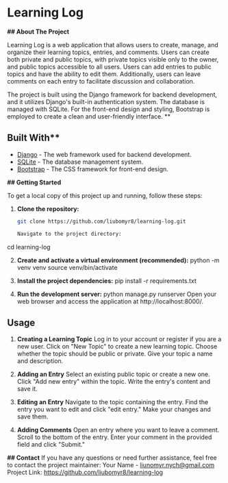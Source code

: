 # Learning Log

**## About The Project**

Learning Log is a web application that allows users to create, manage, and organize their learning topics, entries, and comments. Users can create both private and public topics, with private topics visible only to the owner, and public topics accessible to all users. Users can add entries to public topics and have the ability to edit them. Additionally, users can leave comments on each entry to facilitate discussion and collaboration.

The project is built using the Django framework for backend development, and it utilizes Django's built-in authentication system. The database is managed with SQLite. For the front-end design and styling, Bootstrap is employed to create a clean and user-friendly interface.
**
## Built With**

* [Django](https://www.djangoproject.com/) - The web framework used for backend development.
* [SQLite](https://www.sqlite.org/) - The database management system.
* [Bootstrap](https://getbootstrap.com/) - The CSS framework for front-end design.

**## Getting Started**

To get a local copy of this project up and running, follow these steps:

1. **Clone the repository:**
   ```sh
   git clone https://github.com/liubomyr8/learning-log.git

   Navigate to the project directory:
cd learning-log

2. **Create and activate a virtual environment (recommended):**
python -m venv venv
source venv/bin/activate

3. **Install the project dependencies:**
pip install -r requirements.txt

4. **Run the development server:**
python manage.py runserver
Open your web browser and access the application at http://localhost:8000/.

## Usage
1. **Creating a Learning Topic**
Log in to your account or register if you are a new user.
Click on "New Topic" to create a new learning topic.
Choose whether the topic should be public or private.
Give your topic a name and description.

2. **Adding an Entry**
Select an existing public topic or create a new one.
Click "Add new entry" within the topic.
Write the entry's content and save it.

3. **Editing an Entry**
Navigate to the topic containing the entry.
Find the entry you want to edit and click "edit entry."
Make your changes and save them.
4. **Adding Comments**
Open an entry where you want to leave a comment.
Scroll to the bottom of the entry.
Enter your comment in the provided field and click "Submit."

**## Contact**
If you have any questions or need further assistance, feel free to contact the project maintainer:
Your Name - liunomyr.nych@gmail.com
Project Link: https://github.com/liubomyr8/learning-log
